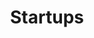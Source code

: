 ---
order: 1
title: "Startups"
nav:
  - heading: Data Communications
    nested-nav:
      - nested-heading: American Data Systems
        nested-sections:
          - "84"
      - nested-heading: Codex
        nested-sections:
          - "8"
          - "19"
          - "29"
          - "37"
          - "57"
      - nested-heading: ComDesign
        nested-sections:
          - "20"
      - nested-heading: Concord Data Systems
        nested-sections:
          - "57"
      - nested-heading: Digital Communications Associates
        nested-sections:
          - "38"
          - "59"
      - nested-heading: Equinox
        nested-sections:
          - "16"
      - nested-heading: General Datacom
        nested-sections:
          - "76"
      - nested-heading: Infotron
        nested-sections:
          - "16"
      - nested-heading: Intertel
        nested-sections:
          - "37"
      - nested-heading: Metapath
        nested-sections:
          - "39"
      - nested-heading: Micom
        nested-sections:
          - "24"
          - "31"
          - "60"
          - "72"
      - nested-heading: Microcom
        nested-sections:
          - "22"
      - nested-heading: Milgo
        nested-sections:
          - "16"
          - "44"
      - nested-heading: Network Analysis Corporation
        nested-sections:
          - "30"
      - nested-heading: Paradyne
        nested-sections:
          - "36"
          - "83"
      - nested-heading: Telebit
        nested-sections:
          - "3"
          - "40"
          - "41"
      - nested-heading: Timeplex
        nested-sections:
          - "7"
      - nested-heading: Universal Data Systems
        nested-sections:
          - "33"
          - "75"
      - nested-heading: Vadic
        nested-sections:
          - "6"
          - "47"
          - "54"
  - heading: Networking
    nested-nav:
      - nested-heading: 3Com
        nested-sections:
          - "46"
          - "56"
      - nested-heading: Bridge Communications
        nested-sections:
          - "9"
          - "23"
      - nested-heading: Concord Data Systems
        nested-sections:
          - "57"
      - nested-heading: Excelan
        nested-sections:
          - "67"
      - nested-heading: Equinox
        nested-sections:
          - "16"
      - nested-heading: Interlan
        nested-sections:
          - "72"
      - nested-heading: Proteon
        nested-sections:
          - "71"
      - nested-heading: Sytek
        nested-sections:
          - "62"
      - nested-heading: Telebit
        nested-sections:
          - "3"
          - "40"
          - "41"
      - nested-heading: Telenet
        nested-sections:
          - "68"
          - "82"
      - nested-heading: Ungermann-Bass
        nested-sections:
          - "4"
          - "17"
          - "23"
          - "41"
          - "79"
      - nested-heading: Wang Laboratories
        nested-sections:
          - "55"
      - nested-heading: Wellfleet
        nested-sections:
          - "72"
      - nested-heading: Zilog
        nested-sections:
          - "4"
          - "9"
          - "23"
          - "27"
          - "39"
          - "67"
          - "79"
  - heading: Internetworking
    nested-nav:
      - nested-heading: Network Equipment Technologies
        nested-sections:
          - "28"
          - "53"
          - "74"
      - nested-heading: Proteon
        nested-sections:
          - "12"
          - "71"
      - nested-heading: Retix
        nested-sections:
          - "31"
      - nested-heading: Wellfleet
        nested-sections:
          - "72"
---